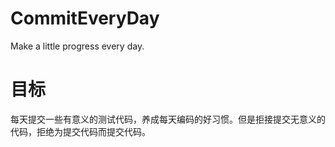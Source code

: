 # CommitEveryDay
Make a little progress every day.

# 目标
每天提交一些有意义的测试代码，养成每天编码的好习惯。但是拒接提交无意义的代码，拒绝为提交代码而提交代码。
